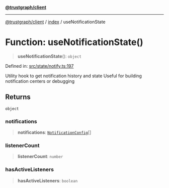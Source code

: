 [**@trustgraph/client**](../../README.md)

***

[@trustgraph/client](../../README.md) / [index](../README.md) / useNotificationState

# Function: useNotificationState()

> **useNotificationState**(): `object`

Defined in: [src/state/notify.ts:197](https://github.com/trustgraph-ai/trustgraph-ts-client/blob/92e187771a25b959c85a4f966bb97eb5d407310b/src/state/notify.ts#L197)

Utility hook to get notification history and state
Useful for building notification centers or debugging

## Returns

`object`

### notifications

> **notifications**: [`NotificationConfig`](../../types/interfaces/NotificationConfig.md)[]

### listenerCount

> **listenerCount**: `number`

### hasActiveListeners

> **hasActiveListeners**: `boolean`
